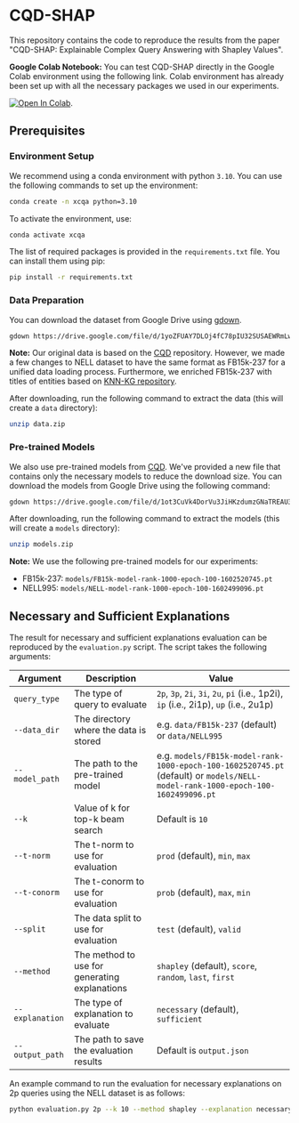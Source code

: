 # CQD-SHAP

This repository contains the code to reproduce the results from the paper "CQD-SHAP: Explainable Complex Query Answering with Shapley Values".

**Google Colab Notebook:** You can test CQD-SHAP directly in the Google Colab environment using the following link. Colab environment has already been set up with all the necessary packages we used in our experiments.

[![Open In Colab](https://colab.research.google.com/assets/colab-badge.svg)](https://colab.research.google.com/github/anonymscientist/CQD-SHAP/blob/main/example_usage.ipynb).

## Prerequisites

### Environment Setup

We recommend using a conda environment with python `3.10`. You can use the following commands to set up the environment:

```bash
conda create -n xcqa python=3.10
```

To activate the environment, use:

```bash
conda activate xcqa
```

The list of required packages is provided in the `requirements.txt` file. You can install them using pip:

```bash
pip install -r requirements.txt
```

### Data Preparation

You can download the dataset from Google Drive using [gdown](https://github.com/wkentaro/gdown).

```bash
gdown https://drive.google.com/file/d/1yoZFUAY7DLOj4fC78pIU32SUSAEWRmLw
```

**Note:** Our original data is based on the [CQD](https://github.com/uclnlp/cqd/) repository. However, we made a few changes to NELL dataset to have the same format as FB15k-237 for a unified data loading process. Furthermore, we enriched FB15k-237 with titles of entities based on [KNN-KG repository](https://github.com/zjunlp/KNN-KG/tree/main/dataset/FB15k-237).


After downloading, run the following command to extract the data (this will create a `data` directory):

```bash
unzip data.zip
```

### Pre-trained Models

We also use pre-trained models from [CQD](https://github.com/uclnlp/cqd/). We've provided a new file that contains only the necessary models to reduce the download size. You can download the models from Google Drive using the following command:

```bash
gdown https://drive.google.com/file/d/1ot3CuVk4DorVu3JiHKzdumzGNaTREAU3
```

After downloading, run the following command to extract the models (this will create a `models` directory):

```bash
unzip models.zip
```

**Note:** We use the following pre-trained models for our experiments:
- FB15k-237: `models/FB15k-model-rank-1000-epoch-100-1602520745.pt`
- NELL995: `models/NELL-model-rank-1000-epoch-100-1602499096.pt`

## Necessary and Sufficient Explanations

The result for necessary and sufficient explanations evaluation can be reproduced by the `evaluation.py` script. The script takes the following arguments:

| Argument | Description | Value |
|----------|-------------|-------|
| `query_type` | The type of query to evaluate | `2p`, `3p`, `2i`, `3i`, `2u`, `pi` (i.e., 1p2i), `ip` (i.e., 2i1p), `up` (i.e., 2u1p) |
| `--data_dir` | The directory where the data is stored | e.g. `data/FB15k-237` (default) or `data/NELL995` |
| `--model_path` | The path to the pre-trained model | e.g. `models/FB15k-model-rank-1000-epoch-100-1602520745.pt` (default) or `models/NELL-model-rank-1000-epoch-100-1602499096.pt` |
| `--k` | Value of k for top-k beam search | Default is `10` |
| `--t-norm` | The t-norm to use for evaluation | `prod` (default), `min`, `max` |
| `--t-conorm` | The t-conorm to use for evaluation | `prob` (default), `max`, `min` |
| `--split` | The data split to use for evaluation | `test` (default), `valid` |
| `--method` | The method to use for generating explanations | `shapley` (default), `score`, `random`, `last`, `first` |
| `--explanation` | The type of explanation to evaluate | `necessary` (default), `sufficient` |
| `--output_path` | The path to save the evaluation results | Default is `output.json` |

An example command to run the evaluation for necessary explanations on 2p queries using the NELL dataset is as follows:

```bash
python evaluation.py 2p --k 10 --method shapley --explanation necessary --output_path eval/nell/necessary_2p_shapley.json --data_dir data/NELL995 --model_path models/NELL-model-rank-1000-epoch-100-1602499096.pt
```